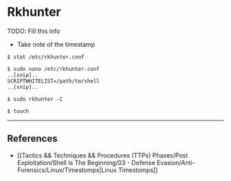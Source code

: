 # Rkhunter

TODO: Fill this info

- Take note of the timestamp

`$ stat /etc/rkhunter.conf`

```
$ sudo nano /etc/rkhunter.conf
..[snip]..
SCRIPTWHITELIST=/path/to/shell
..[snip]..

$ sudo rkhunter -C

$ touch
```

---
## References

- [[Tactics && Techniques && Procedures (TTPs) Phases/Post Exploitation/Shell Is The Beginning/03 - Defense Evasion/Anti-Forensics/Linux/Timestomps|Linux Timestomps]]